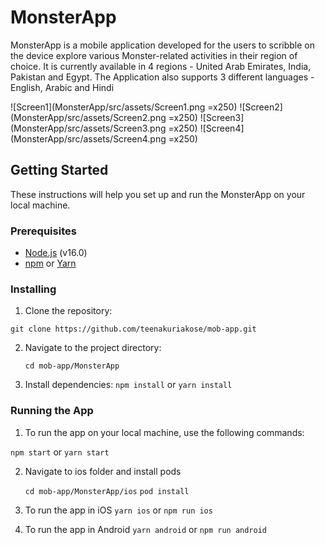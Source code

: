 # MonsterApp

MonsterApp is a mobile application developed for the users to scribble on the device explore various Monster-related activities in their region of choice. It is currently available in 4 regions - United Arab Emirates, India, Pakistan and Egypt. The Application also supports 3 different languages - English, Arabic and Hindi

![Screen1](MonsterApp/src/assets/Screen1.png =x250)
![Screen2](MonsterApp/src/assets/Screen2.png =x250)
![Screen3](MonsterApp/src/assets/Screen3.png =x250)
![Screen4](MonsterApp/src/assets/Screen4.png =x250)


## Getting Started

These instructions will help you set up and run the MonsterApp on your local machine.

### Prerequisites

- [Node.js](https://nodejs.org/) (v16.0)
- [npm](https://www.npmjs.com/) or [Yarn](https://yarnpkg.com/)

### Installing

1. Clone the repository:

```git clone https://github.com/teenakuriakose/mob-app.git```

2. Navigate to the project directory:
  
   ```cd mob-app/MonsterApp```

3. Install dependencies: 
   ```npm install```
        or 
    ```yarn install```

### Running the App

1. To run the app on your local machine, use the following commands:

```npm start```
        or 
```yarn start```

2. Navigate to ios folder and install pods

   ```cd mob-app/MonsterApp/ios```
   ```pod install```

3. To run the app in iOS 
   ```yarn ios``` 
         or 
   ```npm run ios```
4.  To run the app in Android
 ```yarn android``` 
         or 
   ```npm run android```





